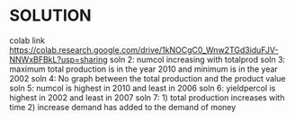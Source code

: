 # SOLUTION
colab link https://colab.research.google.com/drive/1kNOCgC0_Wnw2TGd3iduFJV-NNWxBFBkL?usp=sharing
soln 2: numcol increasing with totalprod
soln 3: maximum total production is in the year 2010 and minimum is in the year 2002
soln 4: No graph between the total production and the product value
soln 5: numcol is highest in 2010 and least in 2006
soln 6: yieldpercol is highest in 2002 and least in 2007
soln 7: 1) total production increases with time   2) increase demand has added to the demand of money
